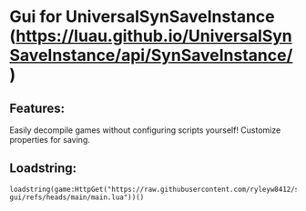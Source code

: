 # Gui for UniversalSynSaveInstance (https://luau.github.io/UniversalSynSaveInstance/api/SynSaveInstance/)

## Features:
Easily decompile games without configuring scripts yourself!
Customize properties for saving.

## Loadstring:
```
loadstring(game:HttpGet("https://raw.githubusercontent.com/ryleyw8412/saveinstance-gui/refs/heads/main/main.lua"))()
